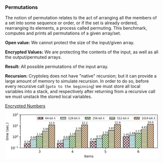 ### Permutations
The notion of permutation relates to the act of arranging all the members of a set into some sequence or order, or if the set is already ordered, rearranging its elements, a process called permuting. This benchmark, computes and prints all permutations of a given array/set.

**Open value:** We cannot protect the size of the input/given array.

**Encrypted Values:** We are protecting the contents of the input, as well as all the output/permuted arrays.

**Result:** All possible permutations of the input array.

**Recursion:** Cryptoleq does not have "native" recursion; but it can provide a large amount of memory to simulate recursion. In order to do so, before every recursive call (```goto to the beginning```) we must store all local variables into a stack, and respectively after returning from a recursive call we must unstack the stored local variables.

[Encrypted Numbers](https://github.com/momalab/privacy_benchmarks/tree/master/permutations/permutations_s.sca)

![alt text](./../charts/perm.png)
